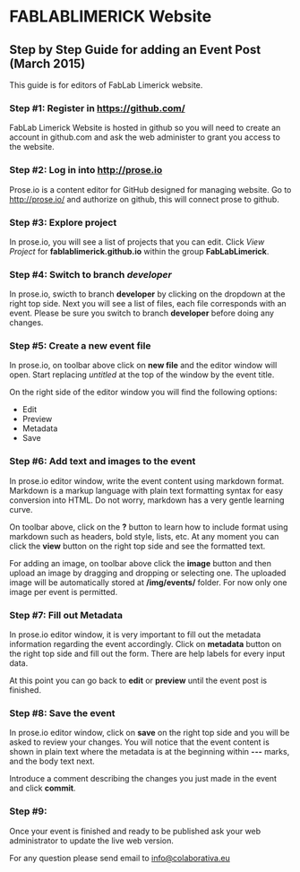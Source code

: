 
# FABLABLIMERICK Website

## Step by Step Guide for adding an Event Post (March 2015)

This guide is for editors of FabLab Limerick website.

### Step #1: Register in https://github.com/

FabLab Limerick Website is hosted in github so you will need to create an account in github.com and ask the web administer to grant you access to the website.

### Step #2: Log in into http://prose.io

Prose.io is a content editor for GitHub designed for managing website. Go to http://prose.io/ and authorize on github, this will connect prose to github.

### Step #3: Explore project
In prose.io, you will see a list of projects that you can edit. Click *View Project* for **fablablimerick.github.io** within the group **FabLabLimerick**.

### Step #4: Switch to branch *developer*

In prose.io, swicth to branch **developer** by clicking on the dropdown at the right top side. Next you will see a list of files, each file corresponds with an event.
Please be sure you switch to branch **developer** before doing any changes.

### Step #5: Create a new event file
In prose.io, on toolbar above click on **new file** and the editor window will open. Start replacing *untitled* at the top of the window by the event title.

On the right side of the editor window you will find the following options:
- Edit
- Preview
- Metadata
- Save

### Step #6: Add text and images to the event
In prose.io editor window, write the event content using markdown format. Markdown is a markup language with plain text formatting syntax for easy conversion into HTML. Do not worry, markdown has a very gentle learning curve.

On toolbar above, click on the **?** button to learn how to include format using markdown such as headers, bold style, lists, etc. 
At any moment you can click the **view** button on the right top side and see the formatted text.

For adding an image, on toolbar above click the **image** button and then upload an image by dragging and dropping or selecting one. The uploaded image will be automatically stored at **/img/events/** folder. For now only one image per event is permitted.

### Step #7: Fill out Metadata

In prose.io editor window, it is very important to fill out the metadata information regarding the event accordingly. Click on **metadata** button on the right top side and fill out the form. There are help labels for every input data.

At this point you can go back to **edit** or **preview** until the event post is finished.

### Step #8: Save the event
In prose.io editor window, click on **save** on the right top side and you will be asked to review your changes. You will notice that the event content is shown in plain text where the metadata is at the beginning within **---** marks, and the body text next. 

Introduce a comment describing the changes you just made in the event and click **commit**.

### Step #9: 
Once your event is finished and ready to be published ask your web administrator to update the live web version.

For any question please send email to info@colaborativa.eu

